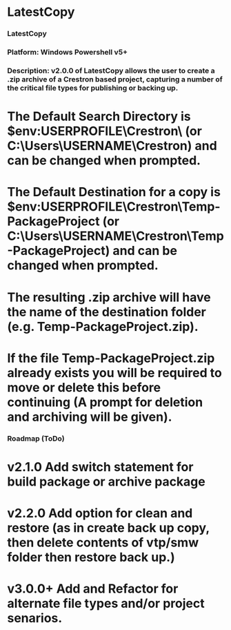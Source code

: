 # LatestCopy
### LatestCopy
### Platform: Windows Powershell v5+
### Description: v2.0.0 of LatestCopy allows the user to create a .zip archive of a Crestron based project, capturing a number of the critical file types for publishing or backing up.
# The Default Search Directory is $env:USERPROFILE\Crestron\ (or C:\Users\USERNAME\Crestron) and can be changed when prompted.
# The Default Destination for a copy is $env:USERPROFILE\Crestron\Temp-PackageProject (or C:\Users\USERNAME\Crestron\Temp-PackageProject) and can be changed when prompted.
# The resulting .zip archive will have the name of the destination folder (e.g. Temp-PackageProject.zip).
# If the file Temp-PackageProject.zip already exists you will be required to move or delete this before continuing (A prompt for deletion and archiving will be given).

### Roadmap (ToDo) ###
# v2.1.0 Add switch statement for build package or archive package
# v2.2.0 Add option for clean and restore (as in create back up copy, then delete contents of vtp/smw folder then restore back up.)
# v3.0.0+ Add and Refactor for alternate file types and/or project senarios.
###
